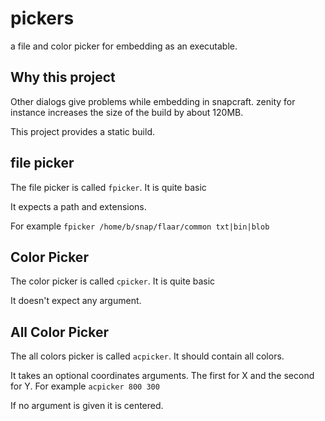 # pickers

a file and color picker for embedding as an executable.

## Why this project

Other dialogs give problems while embedding in snapcraft. zenity for instance increases 
the size of the build by about 120MB.

This project provides a static build.

## file picker
The file picker is called `fpicker`. It is quite basic

It expects a path and extensions.

For example `fpicker /home/b/snap/flaar/common txt|bin|blob` 

## Color Picker
The color picker is called `cpicker`. It is quite basic

It doesn't expect any argument.


## All Color Picker
The all colors picker is called `acpicker`. It should contain all colors.

It takes an optional coordinates arguments. The first for X and the second for Y.
For example `acpicker 800 300`

If no argument is given it is centered.